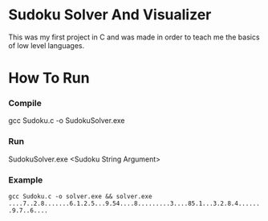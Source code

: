 # Sudoku Solver And Visualizer
This was my first project in C and was made in order to teach me the basics of low level languages.

# How To Run

### Compile
gcc Sudoku.c -o SudokuSolver.exe

### Run
SudokuSolver.exe \<Sudoku String Argument>

### Example
``gcc Sudoku.c -o solver.exe && solver.exe ....7..2.8.......6.1.2.5...9.54....8.........3....85.1...3.2.8.4.......9.7..6....``
